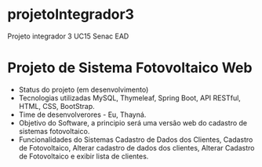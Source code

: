 # projetoIntegrador3
Projeto integrador 3 UC15 Senac EAD

# Projeto de Sistema Fotovoltaico Web
- Status do projeto (em desenvolvimento)
- Tecnologias utilizadas MySQL, Thymeleaf, Spring Boot, API RESTful, HTML, CSS, BootStrap.
- Time de desenvolverores - Eu, Thayná. 
- Objetivo do Software, a principio será uma versão web do cadastro de sistemas fotovoltaico.
- Funcionalidades do Sistemas Cadastro de Dados dos Clientes, Cadastro de Fotovoltaico, Alterar cadastro de dados dos clientes, Alterar Cadastro de Fotovoltaico e exibir lista de clientes.
